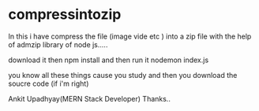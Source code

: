 # compressintozip
In this i have compress the file (image vide etc ) into a zip file with the help of admzip library of node js.....

download it 
then npm install 
and then run it nodemon index.js

you know all these things cause you study and then you download the soucre code (if i'm right)

Ankit Upadhyay(MERN Stack Developer)
Thanks..

